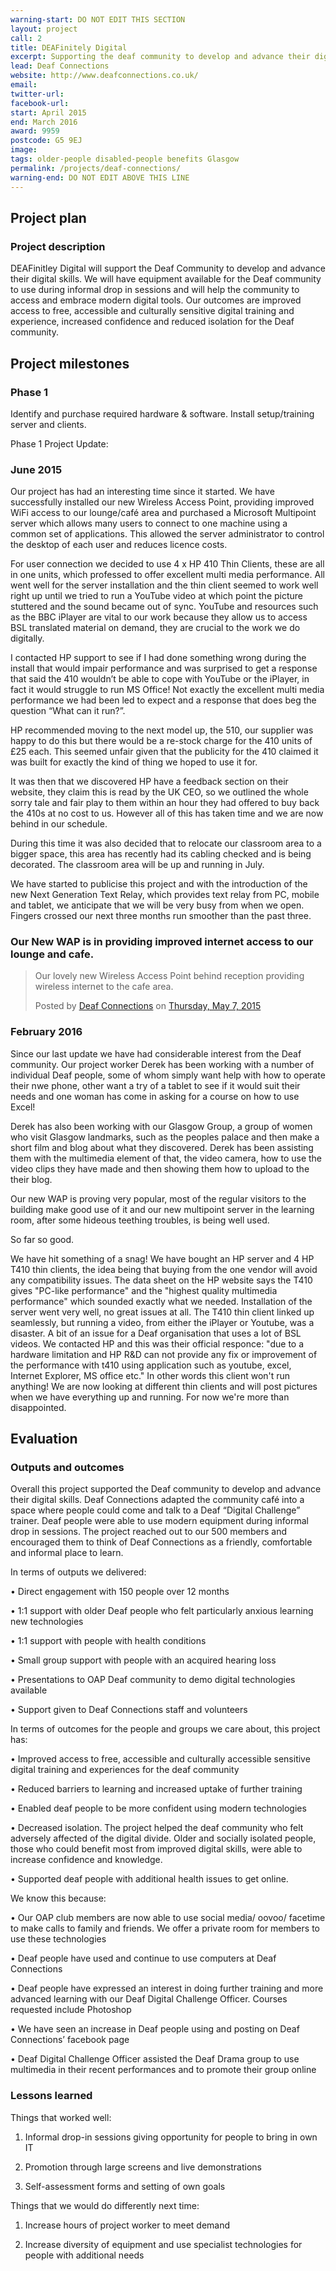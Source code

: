 ```yaml
---
warning-start: DO NOT EDIT THIS SECTION
layout: project
call: 2
title: DEAFinitely Digital
excerpt: Supporting the deaf community to develop and advance their digital skills
lead: Deaf Connections 
website: http://www.deafconnections.co.uk/
email: 
twitter-url: 
facebook-url: 
start: April 2015
end: March 2016
award: 9959
postcode: G5 9EJ
image:
tags: older-people disabled-people benefits Glasgow
permalink: /projects/deaf-connections/
warning-end: DO NOT EDIT ABOVE THIS LINE
---
```


## Project plan

### Project description

DEAFinitley Digital will support the Deaf Community to develop and advance their digital skills. We will have equipment available for the Deaf community to use during informal drop in sessions and will help the community to access and embrace modern digital tools. Our outcomes are improved access to free, accessible and culturally sensitive digital training and experience, increased confidence and reduced isolation for the Deaf community.


## Project milestones

### Phase 1

Identify and purchase required hardware & software. Install setup/training server and clients.

Phase 1 Project Update:

### June 2015

Our project has had an interesting time since it started. We have successfully installed our new Wireless Access Point, providing improved WiFi access to our lounge/café area and purchased a Microsoft Multipoint server which allows many users to connect to one machine using a common set of applications. This allowed the server administrator to control the desktop of each user and reduces licence costs. 

For user connection we decided to use 4 x HP 410 Thin Clients, these are all in one units, which professed to offer excellent multi media performance. All went well for the server installation and the thin client seemed to work well right up until we tried to run a YouTube video at which point the picture stuttered and the sound became out of sync. YouTube and resources such as the BBC iPlayer are vital  to our work because they allow us to access BSL translated material on demand, they are crucial to the work we do digitally.

I contacted HP support to see if I had done something wrong during the install that would impair performance and was surprised to get a response that said the 410 wouldn’t be able to cope with YouTube or the iPlayer, in fact it would struggle to run MS Office! Not exactly the excellent multi media performance we had been led to expect and a response that does beg the question “What can it run?”. 

HP recommended moving to the next model up, the 510, our supplier was happy to do this but there would be a re-stock charge for the 410 units of £25 each. This seemed unfair given that the publicity for the 410 claimed it was built for exactly the kind of thing we hoped to use it for.

It was then that we discovered HP have a feedback section on their website, they claim this is read by the UK CEO, so we outlined the whole sorry tale and fair play to them within an hour they had offered to buy back the 410s at no cost to us.
However all of this has taken time and we are now behind in our schedule.

During this time it was also decided that to relocate our classroom area to a bigger space, this area has recently had its cabling checked and is being decorated. The classroom area will be up and running in July.

We have started to publicise this project and with the introduction of the new Next Generation Text Relay, which provides text relay from PC, mobile and tablet, we anticipate that we will be very busy from when we open.
Fingers crossed our next three months run smoother than the past three.


### Our New WAP is in providing improved internet access to our lounge and cafe.

<div id="fb-root"></div><script>(function(d, s, id) {  var js, fjs = d.getElementsByTagName(s)[0];  if (d.getElementById(id)) return;  js = d.createElement(s); js.id = id;  js.src = "//connect.facebook.net/en_US/sdk.js#xfbml=1&version=v2.3";  fjs.parentNode.insertBefore(js, fjs);}(document, 'script', 'facebook-jssdk'));</script><div class="fb-post" data-href="https://www.facebook.com/Deafconnections/posts/1062281897120295:0" data-width="500"><div class="fb-xfbml-parse-ignore"><blockquote cite="https://www.facebook.com/Deafconnections/posts/1062281897120295:0"><p>Our lovely new Wireless Access Point behind reception providing wireless internet to the cafe area.</p>Posted by <a href="https://www.facebook.com/Deafconnections">Deaf Connections</a> on <a href="https://www.facebook.com/Deafconnections/posts/1062281897120295:0">Thursday, May 7, 2015</a></blockquote></div></div>


### February 2016

Since our last update we have had considerable interest from the Deaf community. Our project worker Derek has been working with a number of individual Deaf people, some of whom simply want help with how to operate their nwe phone, other want a try of a tablet to see if it would suit their needs and one woman has come in asking for a course on how to use Excel!

Derek has also been working with our Glasgow Group, a group of women who visit Glasgow landmarks, such as the peoples palace and then make a short film and blog about what they discovered. Derek has been assisting them with the multimedia element of that, the video camera, how to use the video clips they have made and then showing them how to upload to the their blog.

Our new WAP is proving very popular, most of the regular visitors to the building make good use of it and our new multipoint server in the learning room, after some hideous teething troubles, is being well used.

So far so good.


We have hit something of a snag! We have bought an HP server and 4 HP T410 thin clients, the idea being that buying from the one vendor will avoid any compatibility issues. The data sheet on the HP website says the T410 gives "PC-like performance" and the "highest quality multimedia performance" which sounded exactly what we needed.
Installation of the server went very well, no great issues at all. The T410 thin client linked up seamlessly, but running a video, from either the iPlayer or Youtube, was a disaster.
A bit of an issue for a Deaf organisation that uses a lot of BSL videos.
We contacted HP and this was their official responce: "due to a hardware limitation and HP R&D can not provide any fix or improvement of the performance with t410 using application such as youtube, excel, Internet Explorer, MS office etc."
In other words this client won't run anything!
We are now looking at different thin clients and will post pictures when we have everything up and running.
For now we're more than disappointed.

## Evaluation

### Outputs and outcomes

Overall this project supported the Deaf community to develop and advance their digital skills. Deaf Connections adapted the community café into a space where people could come and talk to a Deaf “Digital Challenge” trainer. Deaf people were able to use modern equipment during informal drop in sessions. The project reached out to our 500 members and encouraged them to think of Deaf Connections as a friendly, comfortable and informal place to learn. 

In terms of outputs we delivered:

•	Direct engagement with 150 people over 12 months

•	1:1 support with older Deaf people who felt particularly anxious learning new technologies

•	1:1 support with people with health conditions

•	Small group support with people with an acquired hearing loss

•	Presentations to OAP Deaf community to demo digital technologies available 

•	Support given to Deaf Connections staff and volunteers


In terms of outcomes for the people and groups we care about, this project has:

•	Improved access to free, accessible and culturally accessible sensitive digital training and experiences for the deaf community

•	Reduced barriers to learning and increased uptake of further training

•	Enabled deaf people to be more confident using modern technologies

•	Decreased isolation. The project helped the deaf community who felt adversely affected of the digital divide. Older and socially isolated people, those who could benefit most from improved digital skills, were able to increase confidence and knowledge.

•	Supported deaf people with additional health issues to get online.

We know this because:

•	Our OAP club members are now able to use social media/ oovoo/ facetime to make calls to family and friends. We offer a private room for members to use these technologies

•	Deaf people have used and continue to use computers at Deaf Connections

•	Deaf people have expressed an interest in doing further training and more advanced learning with our Deaf Digital Challenge Officer. Courses requested include Photoshop

•	We have seen an increase in Deaf people using and posting on Deaf Connections’ facebook page

•	Deaf Digital Challenge Officer assisted the Deaf Drama group to use multimedia in their recent performances and to promote their group online

### Lessons learned

Things that worked well:

1.	Informal drop-in sessions giving opportunity for people to bring in own IT

2.	Promotion through large screens and live demonstrations

3.	Self-assessment forms and setting of own goals

Things that we would do differently next time:

1.	Increase hours of project worker to meet demand

2.	Increase diversity of equipment and use specialist technologies for people with additional needs


